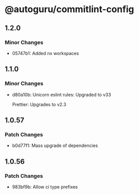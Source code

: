 # @autoguru/commitlint-config

## 1.2.0

### Minor Changes

-   05747b1: Added nx workspaces

## 1.1.0

### Minor Changes

-   d80a10b: Unicorn eslint rules: Upgraded to v33

    Prettier: Upgrades to v2.3

## 1.0.57

### Patch Changes

-   b0d77f1: Mass upgrade of dependencies

## 1.0.56

### Patch Changes

-   983bf9b: Allow ci type prefixes
